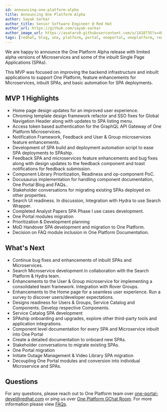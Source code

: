 ```yaml
---
id: announcing-one-platform-alpha
title: Announcing One Platform Alpha
author: Sayak Sarkar
author_title: Senior Software Engineer @ Red Hat
author_url: https://github.com/sayak-sarkar
author_image_url: https://avatars0.githubusercontent.com/u/1418735?s=400&v=4
tags: [redhat, blog, one, platform, portal, oneportal, oneplatform, react, angular, alpha, announcement, spaship]
---
```

We are happy to announce the One Platform Alpha release with limited alpha versions of Microservices and some of the inbuilt Single Page Applications (SPAs).

This MVP was focused on improving the backend infrastructure and inbuilt applications to support One Platform, feature enhancements for Microservices, inbuilt SPAs, and basic automation for  SPA deployments.

## MVP 1 Highlights

- Home page design updates for an improved user experience.
- Chroming template design framework refactor and SSO fixes for Global Navigation Header along with updates to SPA listing menu.
- Access token based authentication for the GraphQL API Gateway of One Platform Microservices.
- Notification Framework, Feedback and User & Group microservices feature enhancements.
- Development of SPA build and deployment automation script to ease SPA deployments to SPAship.
- Feedback SPA and microservices feature enhancements and bug fixes along with design updates to the feedback component and toast notifications for feedback submission.
- Component Library Prioritization, Readiness and op-component PoC.
- Docusaurus implementation for handling component documentation, One Portal Blog and FAQs..
- Stakeholder conversations for migrating existing SPAs deployed on other properties.
- Search UI readiness. In discussion, Integration with Hydra to use Search Wrapper.
- Completed Analyst Papers SPA Phase I use cases development.
- One Portal modules migration
- Prioritization & Development planning
- MoD Handover SPA development and migration to One Platform.
- Decision on FAQ module inclusion in One Platform Documentation.

## What's Next

- Continue bug fixes and enhancements of inbuilt SPAs and Microservices.
- Search Microservice development in collaboration with the Search Platform & Hydra team.
- Enhancements to the User & Group microservice for implementing a consolidated team framework. Integration with Rover Groups.
- Enhancements to the Home page for a seamless user experience. Run a survey to discover users/developer expectations.
- Designs readiness for Users & Groups, Service Catalog and Components. Develop respective Components.
- Service Catalog SPA development
- SPAship onboarding and upgrades, explore other third-party tools and application integrations.
- Component level documentation for every SPA and Microservice inbuilt into One Portal
- Create a detailed documentation to onboard new SPAs.
- Stakeholder conversations to migrate existing SPAs.
- One Portal migration
- Initiate Outage Management & Video Library SPA migration
- Decoupling One Portal modules and conversion into individual Microservice and SPAs.

## Questions

For any questions, please reach out to One Platform team over [one-portal-devel@redhat.com](mailto:one-portal-devel@redhat.com) or ping us over [One Platform GChat Room](https://chat.google.com/room/AAAAF4M7oZE).
For more information please view [FAQs](/docs/faqs).
